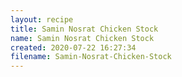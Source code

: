 ```yaml
---
layout: recipe
title: Samin Nosrat Chicken Stock
name: Samin Nosrat Chicken Stock
created: 2020-07-22 16:27:34
filename: Samin-Nosrat-Chicken-Stock
---
```

